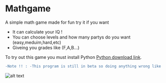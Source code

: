 # Mathgame


A simple math game made for fun try it if you want
* It can calculate your IQ !
* You can choose levels and how many partys do you want (easy,meduim,hard,etc)
* Giveing you grades like (F,A,B...)


To try out this game you must install Python [Python download link](https://www.python.org/downloads/).

```diff
-Note !! : -This program is still in beta so doing anything wrong like typing a string in party chossing will cast a error
```

![alt text](https://st2.depositphotos.com/5312214/9917/i/950/depositphotos_99176664-stock-photo-thanks-a-lot-adhesive-label.jpg)
